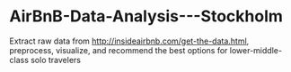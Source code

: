 # AirBnB-Data-Analysis---Stockholm
Extract raw data from  http://insideairbnb.com/get-the-data.html, preprocess, visualize, and recommend the best options for lower-middle-class solo travelers
